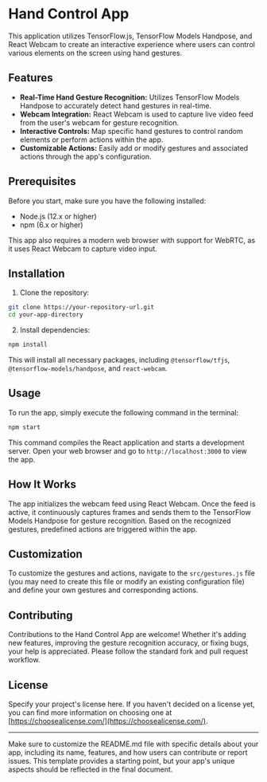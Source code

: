 # Hand Control App

This application utilizes TensorFlow.js, TensorFlow Models Handpose, and React Webcam to create an interactive experience where users can control various elements on the screen using hand gestures.

## Features

-   **Real-Time Hand Gesture Recognition:** Utilizes TensorFlow Models Handpose to accurately detect hand gestures in real-time.
-   **Webcam Integration:** React Webcam is used to capture live video feed from the user's webcam for gesture recognition.
-   **Interactive Controls:** Map specific hand gestures to control random elements or perform actions within the app.
-   **Customizable Actions:** Easily add or modify gestures and associated actions through the app's configuration.

## Prerequisites

Before you start, make sure you have the following installed:

-   Node.js (12.x or higher)
-   npm (6.x or higher)

This app also requires a modern web browser with support for WebRTC, as it uses React Webcam to capture video input.

## Installation

1. Clone the repository:

```bash
git clone https://your-repository-url.git
cd your-app-directory
```

2. Install dependencies:

```bash
npm install
```

This will install all necessary packages, including `@tensorflow/tfjs`, `@tensorflow-models/handpose`, and `react-webcam`.

## Usage

To run the app, simply execute the following command in the terminal:

```bash
npm start
```

This command compiles the React application and starts a development server. Open your web browser and go to `http://localhost:3000` to view the app.

## How It Works

The app initializes the webcam feed using React Webcam. Once the feed is active, it continuously captures frames and sends them to the TensorFlow Models Handpose for gesture recognition. Based on the recognized gestures, predefined actions are triggered within the app.

## Customization

To customize the gestures and actions, navigate to the `src/gestures.js` file (you may need to create this file or modify an existing configuration file) and define your own gestures and corresponding actions.

## Contributing

Contributions to the Hand Control App are welcome! Whether it's adding new features, improving the gesture recognition accuracy, or fixing bugs, your help is appreciated. Please follow the standard fork and pull request workflow.

## License

Specify your project's license here. If you haven't decided on a license yet, you can find more information on choosing one at [https://choosealicense.com/](https://choosealicense.com/).

---

Make sure to customize the README.md file with specific details about your app, including its name, features, and how users can contribute or report issues. This template provides a starting point, but your app's unique aspects should be reflected in the final document.
